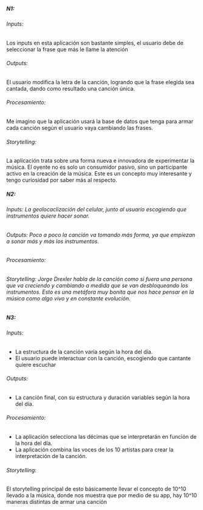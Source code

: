 ##### N1:

###### Inputs: 

Los inputs en esta aplicación son bastante simples, el usuario debe de seleccionar la frase que más le llame la atención

###### Outputs:

El usuario modifica la letra de la canción, logrando que la frase elegida sea cantada, dando como resultado una canción única.

###### Procesamiento:

Me imagino que la aplicación usará la base de datos que tenga para armar cada canción según el usuario vaya cambiando las frases.

###### Storytelling:

La aplicación trata sobre una forma nueva e innovadora de experimentar la música. El oyente no es solo un consumidor pasivo, sino un participante activo en la creación de la música. Este es un concepto muy interesante y tengo curiosidad por saber más al respecto.

##### N2:

###### Inputs: La geolocaclización del celular, junto al usuario escogiendo que instrumentos quiere hacer sonar.

###### Outputs: Poco a poco la canción va tomando más forma, ya que empiezan a sonar más y más los instrumentos.

###### Procesamiento: 

###### Storytelling: Jorge Drexler habla de la canción como si fuera una persona que va creciendo y cambiando a medida que se van desbloqueando los instrumentos. Esto es una metáfora muy bonita que nos hace pensar en la música como algo vivo y en constante evolución.

##### N3: 

###### Inputs:

- La estructura de la canción varía según la hora del día.
- El usuario puede interactuar con la canción, escogiendo que cantante quiere escuchar

###### Outputs:

- La canción final, con su estructura y duración variables según la hora del día.

###### Procesamiento:

-  La aplicación selecciona las décimas que se interpretarán en función de la hora del día.
-  La aplicación combina las voces de los 10 artistas para crear la interpretación de la canción.

###### Storytelling:

El storytelling principal de esto básicamente llevar el concepto de 10^10 llevado a la música, donde nos muestra que por medio de su app, hay 10^10 maneras distintas de armar una canción 
